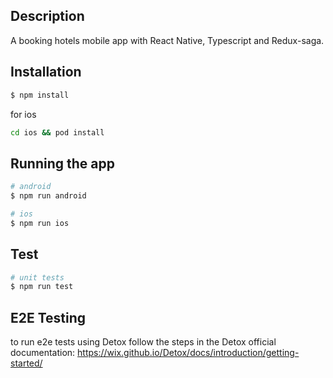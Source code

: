 ## Description

A booking hotels mobile app with React Native, Typescript and Redux-saga.

## Installation

```bash
$ npm install
```
for ios 
```bash
cd ios && pod install
``` 

## Running the app

```bash
# android
$ npm run android

# ios
$ npm run ios
```

## Test

```bash
# unit tests
$ npm run test
```
## E2E Testing
to run e2e tests using Detox follow the steps in the Detox official documentation: https://wix.github.io/Detox/docs/introduction/getting-started/
